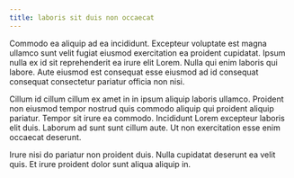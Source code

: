 ```yaml
---
title: laboris sit duis non occaecat
---
```


Commodo ea aliquip ad ea incididunt. Excepteur voluptate est magna ullamco sunt velit fugiat eiusmod exercitation ea proident cupidatat. Ipsum nulla ex id sit reprehenderit ea irure elit Lorem. Nulla qui enim laboris qui labore. Aute eiusmod est consequat esse eiusmod ad id consequat consequat consectetur pariatur officia non nisi.

Cillum id cillum cillum ex amet in in ipsum aliquip laboris ullamco. Proident non eiusmod tempor nostrud quis commodo aliquip qui proident aliquip pariatur. Tempor sit irure ea commodo. Incididunt Lorem excepteur laboris elit duis. Laborum ad sunt sunt cillum aute. Ut non exercitation esse enim occaecat deserunt.

Irure nisi do pariatur non proident duis. Nulla cupidatat deserunt ea velit quis. Et irure proident dolor sunt aliqua aliquip in.